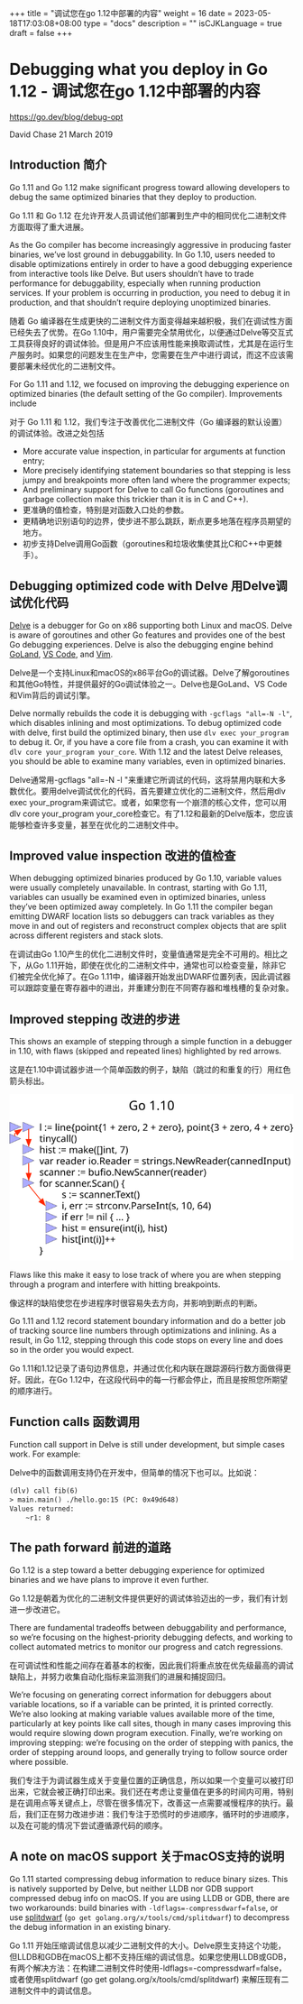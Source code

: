 +++
title = "调试您在go 1.12中部署的内容"
weight = 16
date = 2023-05-18T17:03:08+08:00
type = "docs"
description = ""
isCJKLanguage = true
draft = false
+++

# Debugging what you deploy in Go 1.12 - 调试您在go 1.12中部署的内容

https://go.dev/blog/debug-opt

David Chase
21 March 2019

## Introduction 简介

Go 1.11 and Go 1.12 make significant progress toward allowing developers to debug the same optimized binaries that they deploy to production.

Go 1.11 和 Go 1.12 在允许开发人员调试他们部署到生产中的相同优化二进制文件方面取得了重大进展。

As the Go compiler has become increasingly aggressive in producing faster binaries, we’ve lost ground in debuggability. In Go 1.10, users needed to disable optimizations entirely in order to have a good debugging experience from interactive tools like Delve. But users shouldn’t have to trade performance for debuggability, especially when running production services. If your problem is occurring in production, you need to debug it in production, and that shouldn’t require deploying unoptimized binaries.

随着 Go 编译器在生成更快的二进制文件方面变得越来越积极，我们在调试性方面已经失去了优势。在Go 1.10中，用户需要完全禁用优化，以便通过Delve等交互式工具获得良好的调试体验。但是用户不应该用性能来换取调试性，尤其是在运行生产服务时。如果您的问题发生在生产中，您需要在生产中进行调试，而这不应该需要部署未经优化的二进制文件。

For Go 1.11 and 1.12, we focused on improving the debugging experience on optimized binaries (the default setting of the Go compiler). Improvements include

对于 Go 1.11 和 1.12，我们专注于改善优化二进制文件（Go 编译器的默认设置）的调试体验。改进之处包括

- More accurate value inspection, in particular for arguments at function entry;
- More precisely identifying statement boundaries so that stepping is less jumpy and breakpoints more often land where the programmer expects;
- And preliminary support for Delve to call Go functions (goroutines and garbage collection make this trickier than it is in C and C++).
- 更准确的值检查，特别是对函数入口处的参数。
- 更精确地识别语句的边界，使步进不那么跳跃，断点更多地落在程序员期望的地方。
- 初步支持Delve调用Go函数（goroutines和垃圾收集使其比C和C++中更棘手）。

## Debugging optimized code with Delve 用Delve调试优化代码

[Delve](https://github.com/go-delve/delve) is a debugger for Go on x86 supporting both Linux and macOS. Delve is aware of goroutines and other Go features and provides one of the best Go debugging experiences. Delve is also the debugging engine behind [GoLand](https://www.jetbrains.com/go/), [VS Code](https://code.visualstudio.com/), and [Vim](https://github.com/fatih/vim-go).

Delve是一个支持Linux和macOS的x86平台Go的调试器。Delve了解goroutines和其他Go特性，并提供最好的Go调试体验之一。Delve也是GoLand、VS Code和Vim背后的调试引擎。

Delve normally rebuilds the code it is debugging with `-gcflags "all=-N -l"`, which disables inlining and most optimizations. To debug optimized code with delve, first build the optimized binary, then use `dlv exec your_program` to debug it. Or, if you have a core file from a crash, you can examine it with `dlv core your_program your_core`. With 1.12 and the latest Delve releases, you should be able to examine many variables, even in optimized binaries.

Delve通常用-gcflags "all=-N -l "来重建它所调试的代码，这将禁用内联和大多数优化。要用delve调试优化的代码，首先要建立优化的二进制文件，然后用dlv exec your_program来调试它。或者，如果您有一个崩溃的核心文件，您可以用dlv core your_program your_core检查它。有了1.12和最新的Delve版本，您应该能够检查许多变量，甚至在优化的二进制文件中。

## Improved value inspection 改进的值检查

When debugging optimized binaries produced by Go 1.10, variable values were usually completely unavailable. In contrast, starting with Go 1.11, variables can usually be examined even in optimized binaries, unless they’ve been optimized away completely. In Go 1.11 the compiler began emitting DWARF location lists so debuggers can track variables as they move in and out of registers and reconstruct complex objects that are split across different registers and stack slots.

在调试由Go 1.10产生的优化二进制文件时，变量值通常是完全不可用的。相比之下，从Go 1.11开始，即使在优化的二进制文件中，通常也可以检查变量，除非它们被完全优化掉了。在Go 1.11中，编译器开始发出DWARF位置列表，因此调试器可以跟踪变量在寄存器中的进出，并重建分割在不同寄存器和堆栈槽的复杂对象。

## Improved stepping 改进的步进

This shows an example of stepping through a simple function in a debugger in 1.10, with flaws (skipped and repeated lines) highlighted by red arrows.

这是在1.10中调试器步进一个简单函数的例子，缺陷（跳过的和重复的行）用红色箭头标出。

![img](DebuggingWhatYouDeployInGo1_12_img/stepping.svg)

Flaws like this make it easy to lose track of where you are when stepping through a program and interfere with hitting breakpoints.

像这样的缺陷使您在步进程序时很容易失去方向，并影响到断点的判断。

Go 1.11 and 1.12 record statement boundary information and do a better job of tracking source line numbers through optimizations and inlining. As a result, in Go 1.12, stepping through this code stops on every line and does so in the order you would expect.

Go 1.11和1.12记录了语句边界信息，并通过优化和内联在跟踪源码行数方面做得更好。因此，在Go 1.12中，在这段代码中的每一行都会停止，而且是按照您所期望的顺序进行。

## Function calls 函数调用

Function call support in Delve is still under development, but simple cases work. For example:

Delve中的函数调用支持仍在开发中，但简单的情况下也可以。比如说：

```
(dlv) call fib(6)
> main.main() ./hello.go:15 (PC: 0x49d648)
Values returned:
    ~r1: 8
```

## The path forward 前进的道路

Go 1.12 is a step toward a better debugging experience for optimized binaries and we have plans to improve it even further.

Go 1.12是朝着为优化的二进制文件提供更好的调试体验迈出的一步，我们有计划进一步改进它。

There are fundamental tradeoffs between debuggability and performance, so we’re focusing on the highest-priority debugging defects, and working to collect automated metrics to monitor our progress and catch regressions.

在可调试性和性能之间存在着基本的权衡，因此我们将重点放在优先级最高的调试缺陷上，并努力收集自动化指标来监测我们的进展和捕捉回归。

We’re focusing on generating correct information for debuggers about variable locations, so if a variable can be printed, it is printed correctly. We’re also looking at making variable values available more of the time, particularly at key points like call sites, though in many cases improving this would require slowing down program execution. Finally, we’re working on improving stepping: we’re focusing on the order of stepping with panics, the order of stepping around loops, and generally trying to follow source order where possible.

我们专注于为调试器生成关于变量位置的正确信息，所以如果一个变量可以被打印出来，它就会被正确打印出来。我们还在考虑让变量值在更多的时间内可用，特别是在调用点等关键点上，尽管在很多情况下，改善这一点需要减慢程序的执行。最后，我们正在努力改进步进：我们专注于恐慌时的步进顺序，循环时的步进顺序，以及在可能的情况下尝试遵循源代码的顺序。

## A note on macOS support 关于macOS支持的说明

Go 1.11 started compressing debug information to reduce binary sizes. This is natively supported by Delve, but neither LLDB nor GDB support compressed debug info on macOS. If you are using LLDB or GDB, there are two workarounds: build binaries with `-ldflags=-compressdwarf=false`, or use [splitdwarf](https://godoc.org/golang.org/x/tools/cmd/splitdwarf) (`go get golang.org/x/tools/cmd/splitdwarf`) to decompress the debug information in an existing binary.

Go 1.11 开始压缩调试信息以减少二进制文件的大小。Delve原生支持这个功能，但LLDB和GDB在macOS上都不支持压缩的调试信息。如果您使用LLDB或GDB，有两个解决方法：在构建二进制文件时使用-ldflags=-compressdwarf=false，或者使用splitdwarf (go get golang.org/x/tools/cmd/splitdwarf) 来解压现有二进制文件中的调试信息。
